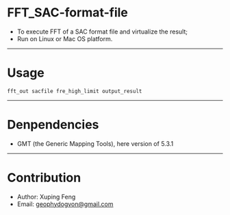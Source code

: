 # FFT_SAC-format-file
- To execute FFT of a SAC format file and virtualize the result;
- Run on Linux or Mac OS platform.
***

# Usage
```
fft_out sacfile fre_high_limit output_result    
```
***
# Denpendencies
- GMT (the Generic Mapping Tools), here version of 5.3.1
***
# Contribution
- Author: Xuping Feng 
- Email: geophydogvon@gmail.com
